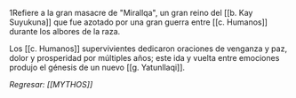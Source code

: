 1Refiere a la gran masacre de "Mirallqa", un gran reino del [[b. Kay Suyukuna]] que fue azotado por una gran guerra entre [[c. Humanos]] durante los albores de la raza.

Los [[c. Humanos]] supervivientes dedicaron oraciones de venganza y paz, dolor y prosperidad por múltiples años; este ida y vuelta entre emociones produjo el génesis de un nuevo [[g. Yatunllaqi]].

*Regresar: [[MYTHOS]]*